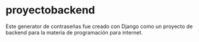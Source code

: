 # proyectobackend

Este generator de contraseñas fue creado con Django como un proyecto de backend para la materia de programación para internet.



